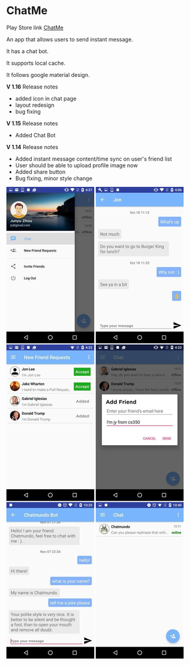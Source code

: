 # ChatMe

Play Store link [ChatMe](https://play.google.com/store/apps/details?id=com.junyu.IMBudget)

An app that allows users to send instant message.

It has a chat bot.

It supports local cache.

It follows google material design. 

**V 1.16** Release notes

* added icon in chat page
* layout redesign
* bug fixing

**V 1.15** Release notes

* Added Chat Bot

**V 1.14** Release notes

* Added instant message content/time sync on user's friend list
* User should be able to upload profile image now
* Added share button
* Bug fixing, minor style change


![](demoPhotos/sideMenu.jpg?raw=true "Chat Menu")
![](demoPhotos/newChatDemo.jpg?raw=true "Chat Screen")
![](demoPhotos/friendRequests.jpg?raw=true "request Screen")
![](demoPhotos/addFriendDemo.jpg?raw=true "addFriend Screen")
![](demoPhotos/mundoChat.jpg?raw=true "mundochat Screen")
![](demoPhotos/friendMundo.jpg?raw=true "mundochat Screen")
